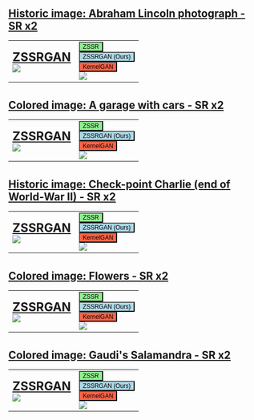 <html>
<head>
<style>
table, th, td {
  border: 0px solid black;
}
</style>
</head>
<body style="horizontal-align:left">

<span style="font-weight: bold; font-size: 1.5em; "><u>Historic image: Abraham Lincoln photograph - SR x2 </u></span>
<table>
    <tbody>
        <tr>
            <td>
              <font size="5"><u><b id="Lincoln text">ZSSRGAN</b><br></u></font>
                <img src="../ZSSRGAN/data/Lincoln_ZSSRGAN.png" id="Lincoln img">
            </td>
            <td style="vertical-align:bottom">
                <button onclick="change_img('Lincoln', 'ZSSR')" style="font-size: 12px;background-color:lightgreen">ZSSR</button>
                <br>
                <button onclick="change_img('Lincoln', 'ZSSRGAN')" style="font-size: 12px;background-color:lightblue">ZSSRGAN (Ours)</button>
                <br>
                <button onclick="change_img('Lincoln', 'KERGAN')" style="font-size: 12px;background-color:tomato">KernelGAN</button>
                <br>
                <img src="../ZSSRGAN/data/Lincoln.png">
            </td>
        </tr>
    </tbody>
</table>
<br>
<span style="font-weight: bold; font-size: 1.5em; "><u>Colored image: A garage with cars - SR x2 </u></span>
<table>
    <tbody>
        <tr>
            <td>
              <font size="5"><u><b id="cars text">ZSSRGAN</b><br></u></font>
                <img src="../ZSSRGAN/data/cars_ZSSRGAN.png" id="cars img">
            </td>
            <td style="vertical-align:bottom">
                <button onclick="change_img('cars', 'ZSSR')" style="font-size: 12px;background-color:lightgreen">ZSSR</button>
                <br>
                <button onclick="change_img('cars', 'ZSSRGAN')" style="font-size: 12px;background-color:lightblue">ZSSRGAN (Ours)</button>
                <br>
                <button onclick="change_img('cars', 'KERGAN')" style="font-size: 12px;background-color:tomato">KernelGAN</button>
                <br>
                <img src="../ZSSRGAN/data/cars.png">
            </td>
        </tr>
    </tbody>
</table>
<br>
<span style="font-weight: bold; font-size: 1.5em; "><u>Historic image: Check-point Charlie (end of World-War II) - SR x2 </u></span>
<table>
    <tbody>
        <tr>
            <td>
              <font size="5"><u><b id="charlie text">ZSSRGAN</b><br></u></font>
                <img src="../ZSSRGAN/data/charlie_ZSSRGAN.png" id="charlie img">
            </td>
            <td style="vertical-align:bottom">
                <button onclick="change_img('charlie', 'ZSSR')" style="font-size: 12px;background-color:lightgreen">ZSSR</button>
                <br>
                <button onclick="change_img('charlie', 'ZSSRGAN')" style="font-size: 12px;background-color:lightblue">ZSSRGAN (Ours)</button>
                <br>
                <button onclick="change_img('charlie', 'KERGAN')" style="font-size: 12px;background-color:tomato">KernelGAN</button>
                <br>
                <img src="../ZSSRGAN/data/charlie.png">
            </td>
        </tr>
    </tbody>
</table>
<br>
<span style="font-weight: bold; font-size: 1.5em; "><u>Colored image: Flowers - SR x2 </u></span>
<table>
    <tbody>
        <tr>
            <td>
              <font size="5"><u><b id="flowers text">ZSSRGAN</b><br></u></font>
                <img src="../ZSSRGAN/data/flowers_ZSSRGAN.png" id="flowers img">
            </td>
            <td style="vertical-align:bottom">
                <button onclick="change_img('flowers', 'ZSSR')" style="font-size: 12px;background-color:lightgreen">ZSSR</button>
                <br>
                <button onclick="change_img('flowers', 'ZSSRGAN')" style="font-size: 12px;background-color:lightblue">ZSSRGAN (Ours)</button>
                <br>
                <button onclick="change_img('flowers', 'KERGAN')" style="font-size: 12px;background-color:tomato">KernelGAN</button>
                <br>
                <img src="../ZSSRGAN/data/flowers.png">
            </td>
        </tr>
    </tbody>
</table>
<br>
<span style="font-weight: bold; font-size: 1.5em; "><u>Colored image: Gaudi's Salamandra - SR x2 </u></span>
<table>
    <tbody>
        <tr>
            <td>
              <font size="5"><u><b id="salamandra text">ZSSRGAN</b><br></u></font>
                <img src="../ZSSRGAN/data/salamandra_ZSSRGAN.png" id="salamandra img">
            </td>
            <td style="vertical-align:bottom">
                <button onclick="change_img('salamandra', 'ZSSR')" style="font-size: 12px;background-color:lightgreen">ZSSR</button>
                <br>
                <button onclick="change_img('salamandra', 'ZSSRGAN')" style="font-size: 12px;background-color:lightblue">ZSSRGAN (Ours)</button>
                <br>
                <button onclick="change_img('salamandra', 'KERGAN')" style="font-size: 12px;background-color:tomato">KernelGAN</button>
                <br>
                <img src="../ZSSRGAN/data/salamandra.png">
            </td>
        </tr>
    </tbody>
</table>
  
</body>
<script>
function get_name(name){
  if (name == "ZSSRGAN"){
    return "ZSSRGAN (Ours)";
  }
  if (name == "KERGAN"){
    return "KernelGAN";
  }
  return "ZSSR";
}
function change_img(name, method) {
  document.getElementById(name + " img").src = "../ZSSRGAN/data/" + name + "_" + method + ".png";
  document.getElementById(name + " text").innerHTML = get_name(method);
}
</script>
</html>
